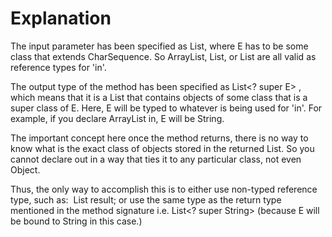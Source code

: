 # Explanation

The input parameter has been specified as List<E>, where E has to be some class that extends CharSequence. So ArrayList<String>, List<String>, or List<CharSequence> are all valid as reference types for 'in'.

The output type of the method has been specified as List<? super E> , which means that it is a List that contains objects of some class that is a super class of E. Here, E will be typed to whatever is being used for 'in'. For example, if you declare ArrayList<String> in, E will be String.

The important concept here once the method returns, there is no way to know what is the exact class of objects stored in the returned List. So you cannot declare out in a way that ties it to any particular class, not even Object.

Thus, the only way to accomplish this is to either use non-typed reference type, such as:  List result; or use the same type as the return type mentioned in the method signature i.e. List<? super String> (because E will be bound to String in this case.)
